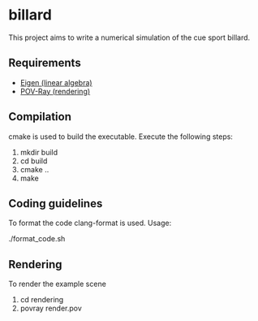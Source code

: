 # billard

This project aims to write a numerical simulation of the cue sport billard.

## Requirements

- [Eigen (linear algebra)](http://eigen.tuxfamily.org/)
- [POV-Ray (rendering)](http://www.povray.org/)

## Compilation

cmake is used to build the executable. Execute the following steps:

1. mkdir build
2. cd build
3. cmake ..
4. make

## Coding guidelines

To format the code clang-format is used. Usage:

./format_code.sh

## Rendering

To render the example scene

1. cd rendering
2. povray render.pov